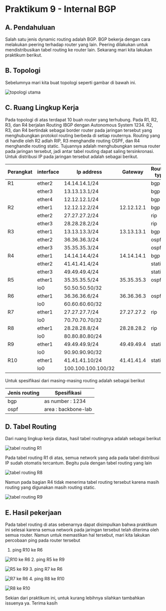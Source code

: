 # Praktikum 9 - Internal BGP
## A. Pendahuluan
Salah satu jenis dynamic routing adalah BGP. BGP bekerja dengan cara melakukan peering terhadap router yang lain. Peering dilakukan untuk mendistribusikan tabel routing ke router lain. Sekarang mari kita lakukan praktikum berikut.

## B. Topologi
Sebelumnya mari kita buat topologi seperti gambar di bawah ini.

![topologi utama](asset/topologi.png)

## C. Ruang Lingkup Kerja

Pada topologi di atas terdapat 10 buah router yang terhubung. Pada R1, R2, R3, dan R4 berjalan Routing IBGP dengan Autonomous System 1234. R2, R3, dan R4 bertindak sebagai border router pada jaringan tersebut yang menghubungkan protokol routing berbeda di setiap routernya. Routing yang di handle oleh R2 adlah RIP, R3 menghandle routing OSPF, dan R4 menghandle routing static. Tujuannya adalah menghubungkan semua router pada jaringan tersebut, jadi antar tabel routing dapat saling tersinkronasi. Untuk distribusi IP pada jaringan tersebut adalah sebagai berikut.

|Perangkat|interface|Ip address|Gateway|Routing type|
|-|-|-|-|-|
|R1|ether2|14.14.14.1/24||bgp|
||ether3|13.13.13.1/24||bgp|
||ether4|12.12.12.1/24||bgp|
|R2|ether1|12.12.12.2/24|12.12.12.1|bgp|
||ether2|27.27.27.2/24||rip|
||ether3|28.28.28.2/24||rip|
|R3|ether1|13.13.13.3/24|13.13.13.1|bgp|
||ether2|36.36.36.3/24||ospf|
||ether3|35.35.35.3/24||ospf|
|R4|ether1|14.14.14.4/24|14.14.14.1|bgp|
||ether2|41.41.41.4/24||static|
||ether3|49.49.49.4/24||static|
|R5|ether1|35.35.35.5/24|35.35.35.3|ospf|
||lo0|50.50.50.50/32|||
|R6|ether1|36.36.36.6/24|36.36.36.3|ospf|
||lo0|60.60.60.60/32|||
|R7|ether1|27.27.27.7/24|27.27.27.2|rip|
||lo0|70.70.70.70/32|||
|R8|ether1|28.28.28.8/24|28.28.28.2|rip|
||lo0|80.80.80.80/24|||
|R9|ether1|49.49.49.9/24|49.49.49.4|static|
||lo0|90.90.90.90/32|||
|R10|ether1|41.41.41.10/24|41.41.41.4|static|
||lo0|100.100.100.100/32|||

Untuk spesifikasi dari masing-masing routing adalah sebagai berikut

|Jenis routing|Spesifikasi|
|-|-|
|bgp|as number : 1234|
|ospf|area : backbone-lab|

## D. Tabel Routing

Dari ruang lingkup kerja diatas, hasil tabel routingnya adalah sebagai berikut

![tabel routing R1](asset/routing%20table%20R1.png)

Pada tabel routing R1 di atas, semua network yang ada pada tabel distribusi IP sudah otomatis tercantum. Begitu pula dengan tabel routing yang lain

![tabel routing R8](asset/routing%20table%20R8%20rip.png)

Namun pada bagian R4 tidak menerima tabel routing tersebut karena masih routing yang digunakan masih routing static.

![tabel routing R9](asset/routing%20table%20R9%20static.png)

## E. Hasil pekerjaan

Pada tabel routing di atas sebenarnya dapat disimpulkan bahwa praktikum ini selesai karena semua network pada jaringan tersebut telah diterima oleh semua router. Namun untuk memastikan hal tersebut, mari kita lakukan percobaan ping pada router tersebut

1. ping R10 ke R6

![R10 ke R6](asset/ping%20R10%20ke%20R6.png)
2. ping R5 ke R9

![R5 ke R9](asset/ping%20R5%20ke%20R9.png)
3. ping R7 ke R6

![R7 ke R6](asset/ping%20R7%20ke%20R6.png)
4. ping R8 ke R10

![R8 ke R10](asset/ping%20R8%20ke%20R10.png)


Sekian dari praktikum ini, untuk kurang lebihnya silahkan tambahkan issuenya ya. Terima kasih